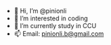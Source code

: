 - 👋 Hi, I’m @pinionli
- 👀 I’m interested in coding
- 🌱 I’m currently study in CCU
- 📫 Email: pinionli.b@gmail.com

<!---
pinionli/pinionli is a ✨ special ✨ repository because its `README.md` (this file) appears on your GitHub profile.
You can click the Preview link to take a look at your changes.
--->
